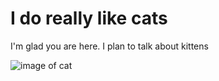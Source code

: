 
# I do really like cats

I'm glad you are here. I plan to talk about kittens

![image of cat](https://cdn.pixabay.com/photo/2017/11/09/21/41/cat-2934720__340.jpg)
